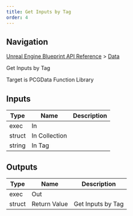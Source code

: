 ```yaml
---
title: Get Inputs by Tag
order: 4
---
```

## Navigation

[Unreal Engine Blueprint API Reference](https://dev.epicgames.com/documentation/en-us/unreal-engine/BlueprintAPI) > [Data](https://dev.epicgames.com/documentation/en-us/unreal-engine/BlueprintAPI/Data)

Get Inputs by Tag

Target is PCGData Function Library

## Inputs

| Type | Name | Description |
| --- | --- | --- |
| exec | In |  |
| struct | In Collection |  |
| string | In Tag |  |

## Outputs

| Type | Name | Description |
| --- | --- | --- |
| exec | Out |  |
| struct | Return Value | Get Inputs by Tag |
